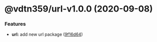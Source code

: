 # @vdtn359/url-v1.0.0 (2020-09-08)


### Features

* **url:** add new url package ([9f16d64](https://github.com/vdtn359/vdtn359-os/commit/9f16d6415eaf4e48e05abf8b8ec82bce5b82657f))
